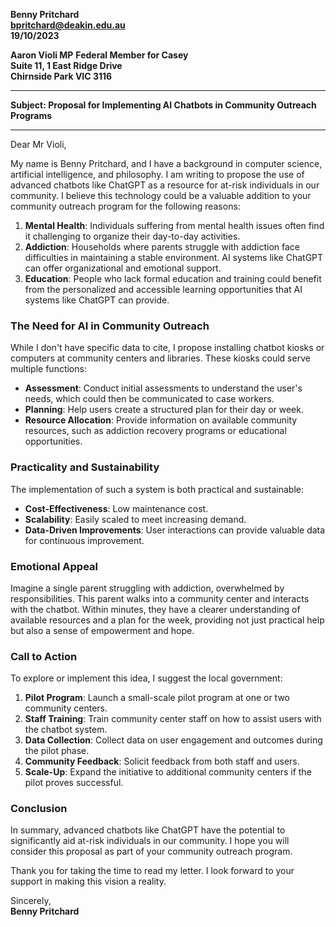 **Benny Pritchard**  
**bpritchard@deakin.edu.au**   
**19/10/2023**

**Aaron Violi MP**
**Federal Member for Casey**  
**Suite 11, 1 East Ridge Drive**  
**Chirnside Park VIC 3116**

---

**Subject: Proposal for Implementing AI Chatbots in Community Outreach Programs**

---

Dear Mr Violi,

My name is Benny Pritchard, and I have a background in computer science, artificial intelligence, and philosophy. I am writing to propose the use of advanced chatbots like ChatGPT as a resource for at-risk individuals in our community. I believe this technology could be a valuable addition to your community outreach program for the following reasons:

1. **Mental Health**: Individuals suffering from mental health issues often find it challenging to organize their day-to-day activities.
2. **Addiction**: Households where parents struggle with addiction face difficulties in maintaining a stable environment. AI systems like ChatGPT can offer organizational and emotional support.
3. **Education**: People who lack formal education and training could benefit from the personalized and accessible learning opportunities that AI systems like ChatGPT can provide.

### The Need for AI in Community Outreach

While I don't have specific data to cite, I propose installing chatbot kiosks or computers at community centers and libraries. These kiosks could serve multiple functions:

- **Assessment**: Conduct initial assessments to understand the user's needs, which could then be communicated to case workers.
- **Planning**: Help users create a structured plan for their day or week.
- **Resource Allocation**: Provide information on available community resources, such as addiction recovery programs or educational opportunities.

### Practicality and Sustainability

The implementation of such a system is both practical and sustainable:

- **Cost-Effectiveness**: Low maintenance cost.
- **Scalability**: Easily scaled to meet increasing demand.
- **Data-Driven Improvements**: User interactions can provide valuable data for continuous improvement.

### Emotional Appeal

Imagine a single parent struggling with addiction, overwhelmed by responsibilities. This parent walks into a community center and interacts with the chatbot. Within minutes, they have a clearer understanding of available resources and a plan for the week, providing not just practical help but also a sense of empowerment and hope.

### Call to Action

To explore or implement this idea, I suggest the local government:

1. **Pilot Program**: Launch a small-scale pilot program at one or two community centers.
2. **Staff Training**: Train community center staff on how to assist users with the chatbot system.
3. **Data Collection**: Collect data on user engagement and outcomes during the pilot phase.
4. **Community Feedback**: Solicit feedback from both staff and users.
5. **Scale-Up**: Expand the initiative to additional community centers if the pilot proves successful.

### Conclusion

In summary, advanced chatbots like ChatGPT have the potential to significantly aid at-risk individuals in our community. I hope you will consider this proposal as part of your community outreach program.

Thank you for taking the time to read my letter. I look forward to your support in making this vision a reality.

Sincerely,  
**Benny Pritchard**
